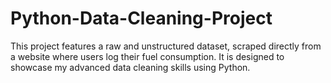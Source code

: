 # Python-Data-Cleaning-Project
This project features a raw and unstructured dataset, scraped directly from a website where users log their fuel consumption. It is designed to showcase my advanced data cleaning skills using Python.
